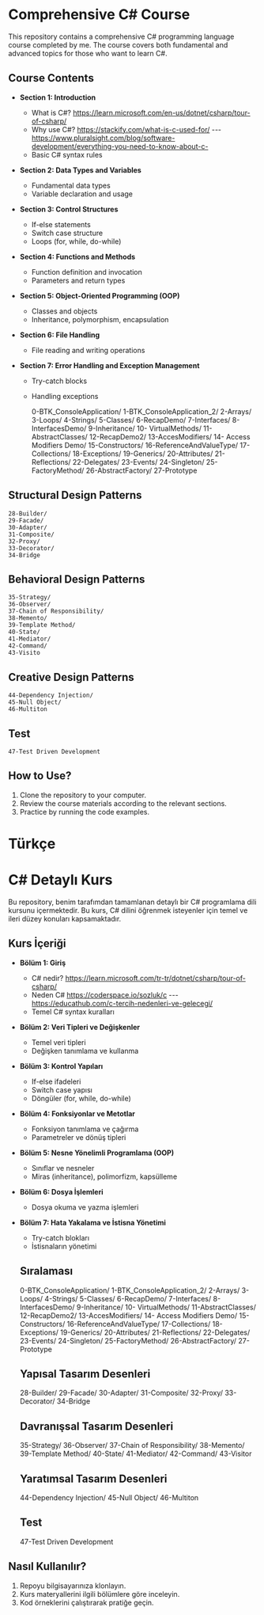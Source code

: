 # Comprehensive C# Course

This repository contains a comprehensive C# programming language course completed by me. The course covers both fundamental and advanced topics for those who want to learn C#.

## Course Contents

- **Section 1: Introduction**
  - What is C#? https://learn.microsoft.com/en-us/dotnet/csharp/tour-of-csharp/
  - Why use C#? https://stackify.com/what-is-c-used-for/   -*-*- https://www.pluralsight.com/blog/software-development/everything-you-need-to-know-about-c-
  - Basic C# syntax rules

- **Section 2: Data Types and Variables**
  - Fundamental data types
  - Variable declaration and usage

- **Section 3: Control Structures**
  - If-else statements
  - Switch case structure
  - Loops (for, while, do-while)

- **Section 4: Functions and Methods**
  - Function definition and invocation
  - Parameters and return types

- **Section 5: Object-Oriented Programming (OOP)**
  - Classes and objects
  - Inheritance, polymorphism, encapsulation

- **Section 6: File Handling**
  - File reading and writing operations

- **Section 7: Error Handling and Exception Management**
  - Try-catch blocks
  - Handling exceptions

    0-BTK_ConsoleApplication/
    1-BTK_ConsoleApplication_2/
    2-Arrays/
    3-Loops/
    4-Strings/
    5-Classes/
    6-RecapDemo/
    7-Interfaces/
    8-InterfacesDemo/
    9-Inheritance/
    10- VirtualMethods/
    11-AbstractClasses/
    12-RecapDemo2/
    13-AccesModifiers/
    14- Access Modifiers Demo/
    15-Constructors/
    16-ReferenceAndValueType/
    17-Collections/
    18-Exceptions/
    19-Generics/
    20-Attributes/
    21-Reflections/
    22-Delegates/
    23-Events/
    24-Singleton/
    25-FactoryMethod/
    26-AbstractFactory/
    27-Prototype
## Structural Design Patterns

    28-Builder/
    29-Facade/
    30-Adapter/
    31-Composite/
    32-Proxy/
    33-Decorator/
    34-Bridge
## Behavioral Design Patterns

    35-Strategy/
    36-Observer/
    37-Chain of Responsibility/
    38-Memento/
    39-Template Method/
    40-State/
    41-Mediator/
    42-Command/
    43-Visito
## Creative Design Patterns

    44-Dependency Injection/
    45-Null Object/
    46-Multiton

## Test
    47-Test Driven Development



## How to Use?

1. Clone the repository to your computer.
2. Review the course materials according to the relevant sections.
3. Practice by running the code examples.

# Türkçe

# C# Detaylı Kurs

Bu repository, benim tarafımdan tamamlanan detaylı bir C# programlama dili kursunu içermektedir. Bu kurs, C# dilini öğrenmek isteyenler için temel ve ileri düzey konuları kapsamaktadır.

## Kurs İçeriği

- **Bölüm 1: Giriş**
  - C# nedir? https://learn.microsoft.com/tr-tr/dotnet/csharp/tour-of-csharp/
  - Neden C#  https://coderspace.io/sozluk/c   -*-*- https://educathub.com/c-tercih-nedenleri-ve-gelecegi/
  - Temel C# syntax kuralları

- **Bölüm 2: Veri Tipleri ve Değişkenler**
  - Temel veri tipleri
  - Değişken tanımlama ve kullanma

- **Bölüm 3: Kontrol Yapıları**
  - If-else ifadeleri
  - Switch case yapısı
  - Döngüler (for, while, do-while)

- **Bölüm 4: Fonksiyonlar ve Metotlar**
  - Fonksiyon tanımlama ve çağırma
  - Parametreler ve dönüş tipleri

- **Bölüm 5: Nesne Yönelimli Programlama (OOP)**
  - Sınıflar ve nesneler
  - Miras (inheritance), polimorfizm, kapsülleme

- **Bölüm 6: Dosya İşlemleri**
  - Dosya okuma ve yazma işlemleri

- **Bölüm 7: Hata Yakalama ve İstisna Yönetimi**
  - Try-catch blokları
  - İstisnaların yönetimi

  ## Sıralaması
    0-BTK_ConsoleApplication/
    1-BTK_ConsoleApplication_2/
    2-Arrays/
    3-Loops/
    4-Strings/
    5-Classes/
    6-RecapDemo/
    7-Interfaces/
    8-InterfacesDemo/
    9-Inheritance/
    10- VirtualMethods/
    11-AbstractClasses/
    12-RecapDemo2/
    13-AccesModifiers/
    14- Access Modifiers Demo/
    15-Constructors/
    16-ReferenceAndValueType/
    17-Collections/
    18-Exceptions/
    19-Generics/
    20-Attributes/
    21-Reflections/
    22-Delegates/
    23-Events/
    24-Singleton/
    25-FactoryMethod/
    26-AbstractFactory/
    27-Prototype
  ## Yapısal Tasarım Desenleri

    28-Builder/
    29-Facade/
    30-Adapter/
    31-Composite/
    32-Proxy/
    33-Decorator/
    34-Bridge
  ## Davranışsal Tasarım Desenleri

    35-Strategy/
    36-Observer/
    37-Chain of Responsibility/
    38-Memento/
    39-Template Method/
    40-State/
    41-Mediator/
    42-Command/
    43-Visitor
  ## Yaratımsal Tasarım Desenleri

    44-Dependency Injection/
    45-Null Object/
    46-Multiton

  ## Test
    47-Test Driven Development



## Nasıl Kullanılır?

1. Repoyu bilgisayarınıza klonlayın.
2. Kurs materyallerini ilgili bölümlere göre inceleyin.
3. Kod örneklerini çalıştırarak pratiğe geçin.
